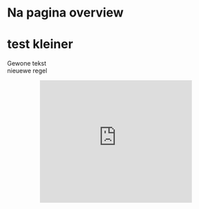 # Na pagina overview
# test kleiner
Gewone tekst <br>
nieuewe regel

<div style="display: flex; justify-content: center;">
    <div style="position: relative; width: 70%; height: 0; padding-bottom: 56.25%;">
         <iframe
            src="https://www.youtube.com/embed/YDBr1Lof_mI?si=RhTC31XHv-6gL4Kl"
            style="position: absolute; top: 0; left: 0; width: 100%; height: 100%;"
            frameborder="0"
            allow="accelerometer; autoplay; clipboard-write; encrypted-media; gyroscope; picture-in-picture"
            allowfullscreen
        ></iframe>
    </div>
</div>